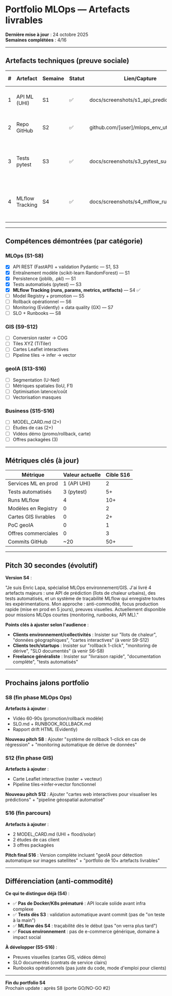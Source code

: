 # Portfolio MLOps — Artefacts livrables

**Dernière mise à jour** : 24 octobre 2025  
**Semaines complétées** : 4/16

---

## Artefacts techniques (preuve sociale)

| # | Artefact | Semaine | Statut | Lien/Capture | Pitch client (1 phrase) |
|---|----------|---------|--------|--------------|--------------------------|
| 1 | API ML (UHI) | S1 | ✅ | docs/screenshots/s1_api_predict.png | API prédiction îlots chaleur, <50ms, doc auto Swagger |
| 2 | Repo GitHub | S2 | ✅ | github.com/[user]/mlops_env_utile | Code versionné, README pro, instructions claires |
| 3 | Tests pytest | S3 | ✅ | docs/screenshots/s3_pytest_success.png | 3 tests automatisés (health, predict valide/invalide), validation Pydantic |
| 4 | MLflow Tracking | S4 | ✅ | docs/screenshots/s4_mlflow_runs.png | Traçabilité complète des expérimentations, comparaison runs, rollback possible |

---

## Compétences démontrées (par catégorie)

### MLOps (S1-S8)
- [x] API REST (FastAPI) + validation Pydantic — S1, S3
- [x] Entraînement modèle (scikit-learn RandomForest) — S1
- [x] Persistence (joblib, .pkl) — S1
- [x] Tests automatisés (pytest) — S3
- [x] **MLflow Tracking (runs, params, metrics, artifacts)** — S4 ✅
- [ ] Model Registry + promotion — S5
- [ ] Rollback opérationnel — S6
- [ ] Monitoring (Evidently) + data quality (GX) — S7
- [ ] SLO + Runbooks — S8

### GIS (S9-S12)
- [ ] Conversion raster → COG
- [ ] Tiles XYZ (TiTiler)
- [ ] Cartes Leaflet interactives
- [ ] Pipeline tiles → infer → vector

### geoIA (S13-S16)
- [ ] Segmentation (U-Net)
- [ ] Métriques spatiales (IoU, F1)
- [ ] Optimisation latence/coût
- [ ] Vectorisation masques

### Business (S15-S16)
- [ ] MODEL_CARD.md (2+)
- [ ] Études de cas (2+)
- [ ] Vidéos démo (promo/rollback, carte)
- [ ] Offres packagées (3)

---

## Métriques clés (à jour)

| Métrique | Valeur actuelle | Cible S16 |
|----------|-----------------|-----------|
| Services ML en prod | 1 (API UHI) | 2 |
| Tests automatisés | 3 (pytest) | 5+ |
| Runs MLflow | 4 | 10+ |
| Modèles en Registry | 0 | 2 |
| Cartes GIS livrables | 0 | 2+ |
| PoC geoIA | 0 | 1 |
| Offres commerciales | 0 | 3 |
| Commits GitHub | ~20 | 50+ |

---

## Pitch 30 secondes (évolutif)

**Version S4** :

"Je suis Enric Lapa, spécialisé MLOps environnement/GIS. J'ai livré 4 artefacts majeurs : une API de prédiction (îlots de chaleur urbains), des tests automatisés, et un système de traçabilité MLflow qui enregistre toutes les expérimentations. Mon approche : anti-commodité, focus production rapide (mise en prod en 5 jours), preuves visuelles. Actuellement disponible pour missions MLOps courtes (monitoring, runbooks, API ML)."

**Points clés à ajuster selon l'audience** :
- **Clients environnement/collectivités** : Insister sur "îlots de chaleur", "données géographiques", "cartes interactives" (à venir S9-S12)
- **Clients tech/startups** : Insister sur "rollback 1-click", "monitoring de dérive", "SLO documentés" (à venir S6-S8)
- **Freelance généraliste** : Insister sur "livraison rapide", "documentation complète", "tests automatisés"

---

## Prochains jalons portfolio

### S8 (fin phase MLOps Ops)
**Artefacts à ajouter** :
- Vidéo 60-90s (promotion/rollback modèle)
- SLO.md + RUNBOOK_ROLLBACK.md
- Rapport drift HTML (Evidently)

**Nouveau pitch S8** : Ajouter "système de rollback 1-click en cas de régression" + "monitoring automatique de dérive de données"

### S12 (fin phase GIS)
**Artefacts à ajouter** :
- Carte Leaflet interactive (raster + vecteur)
- Pipeline tiles→infer→vector fonctionnel

**Nouveau pitch S12** : Ajouter "cartes web interactives pour visualiser les prédictions" + "pipeline géospatial automatisé"

### S16 (fin parcours)
**Artefacts à ajouter** :
- 2 MODEL_CARD.md (UHI + flood/solar)
- 2 études de cas client
- 3 offres packagées

**Pitch final S16** : Version complète incluant "geoIA pour détection automatique sur images satellites" + "portfolio de 10+ artefacts livrables"

---

## Différenciation (anti-commodité)

**Ce qui te distingue déjà (S4)** :
- ✅ **Pas de Docker/K8s prématuré** : API locale solide avant infra complexe
- ✅ **Tests dès S3** : validation automatique avant commit (pas de "on teste à la main")
- ✅ **MLflow dès S4** : traçabilité dès le début (pas "on verra plus tard")
- ✅ **Focus environnement** : pas de e-commerce générique, domaine à impact social

**À développer (S5-S16)** :
- Preuves visuelles (cartes GIS, vidéos démo)
- SLO documentés (contrats de service clairs)
- Runbooks opérationnels (pas juste du code, mode d'emploi pour clients)

---

**Fin du portfolio S4**  
Prochain update : après S8 (porte GO/NO-GO #2)